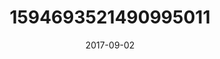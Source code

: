 ---
title: "1594693521490995011"
cover: "2017-09-02 13.18.23 1594693521490995011_46248401"
photo: "2017-09-02 13.18.23 1594693521490995011_46248401"
date: "2017-09-02"
type: "photo"
---